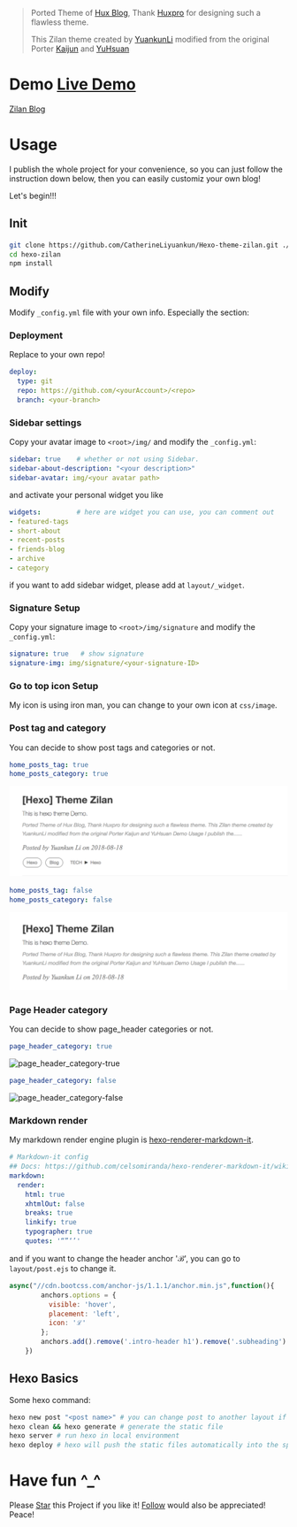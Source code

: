 > Ported Theme of [Hux Blog](https://github.com/Huxpro/huxpro.github.io), Thank [Huxpro](https://github.com/Huxpro) for designing such a flawless theme.
> 
> This Zilan theme created by [YuankunLi](https://catherineliyuankun.github.io/) modified from the original Porter [Kaijun](http://kaijun.rocks/hexo-theme-huxblog/) and [YuHsuan](http://beantech.org/)

# Demo [Live Demo](https://catherineliyuankun.github.io/)
[Zilan Blog](https://catherineliyuankun.github.io/)

# Usage
I publish the whole project for your convenience, so you can just follow the instruction down below, then you can easily customiz your own blog!

Let's begin!!!

## Init
```bash
git clone https://github.com/CatherineLiyuankun/Hexo-theme-zilan.git ./hexo-zilan
cd hexo-zilan
npm install
```

## Modify
Modify `_config.yml` file with your own info.
Especially the section:
### Deployment
Replace to your own repo!
```yml
deploy:
  type: git
  repo: https://github.com/<yourAccount>/<repo>
  branch: <your-branch>
```

### Sidebar settings
Copy your avatar image to `<root>/img/` and modify the `_config.yml`:
```yml
sidebar: true    # whether or not using Sidebar.
sidebar-about-description: "<your description>"
sidebar-avatar: img/<your avatar path>
```
and activate your personal widget you like
```yml
widgets:         # here are widget you can use, you can comment out
- featured-tags
- short-about
- recent-posts
- friends-blog
- archive
- category
```
if you want to add sidebar widget, please add at `layout/_widget`.
### Signature Setup
Copy your signature image to `<root>/img/signature` and modify the `_config.yml`:
```yml
signature: true   # show signature
signature-img: img/signature/<your-signature-ID>
```
### Go to top icon Setup
My icon is using iron man, you can change to your own icon at `css/image`.

### Post tag and category
You can decide to show post tags and categories or not.
```yml
home_posts_tag: true
home_posts_category: true
```
![home_posts_tag-true](./source/_posts/hexo-theme-zilan/home_posts_tag-true.png)
```yml
home_posts_tag: false
home_posts_category: false
```
![home_posts_tag-false](./source/_posts/hexo-theme-zilan/home_posts_tag-false.png)

### Page Header category
You can decide to show page_header categories or not.
```yml
page_header_category: true
```
![page_header_category-true](page_header_category-true.png)
```yml
page_header_category: false
```
![page_header_category-false](page_header_category-false.png)

### Markdown render
My markdown render engine plugin is [hexo-renderer-markdown-it](https://github.com/celsomiranda/hexo-renderer-markdown-it).
```yml
# Markdown-it config
## Docs: https://github.com/celsomiranda/hexo-renderer-markdown-it/wiki
markdown:
  render:
    html: true
    xhtmlOut: false
    breaks: true
    linkify: true
    typographer: true
    quotes: '“”‘’'
```
and if you want to change the header anchor 'ℬ', you can go to `layout/post.ejs` to change it.
```javascript
async("//cdn.bootcss.com/anchor-js/1.1.1/anchor.min.js",function(){
        anchors.options = {
          visible: 'hover',
          placement: 'left',
          icon: 'ℒ'
        };
        anchors.add().remove('.intro-header h1').remove('.subheading').remove('.sidebar-container h5');
    })
```

## Hexo Basics
Some hexo command:
```bash
hexo new post "<post name>" # you can change post to another layout if you want
hexo clean && hexo generate # generate the static file
hexo server # run hexo in local environment
hexo deploy # hexo will push the static files automatically into the specific branch(gh-pages) of your repo!
```

# Have fun ^_^ 

Please [Star](https://github.com/catherineliyuankun/hexo-theme-zilan) this Project if you like it! [Follow](https://github.com/catherineliyuankun) would also be appreciated!
Peace!
